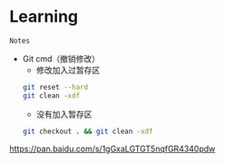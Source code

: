 # Learning
`Notes`
* Git cmd（撤销修改）
  * 修改加入过暂存区
  ```Bash
  git reset --hard
  git clean -xdf
  ```
  * 没有加入暂存区
  ```Bash
  git checkout . && git clean -xdf
  ```
https://pan.baidu.com/s/1gGxaLGTGT5nqfGR4340pdw
